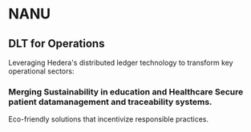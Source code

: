 # NANU
## DLT for Operations
Leveraging Hedera's distributed ledger technology to transform key operational sectors:
### Merging Sustainability in education and Healthcare Secure patient datamanagement and traceability systems.
Eco-friendly solutions that
incentivize responsible
practices.

